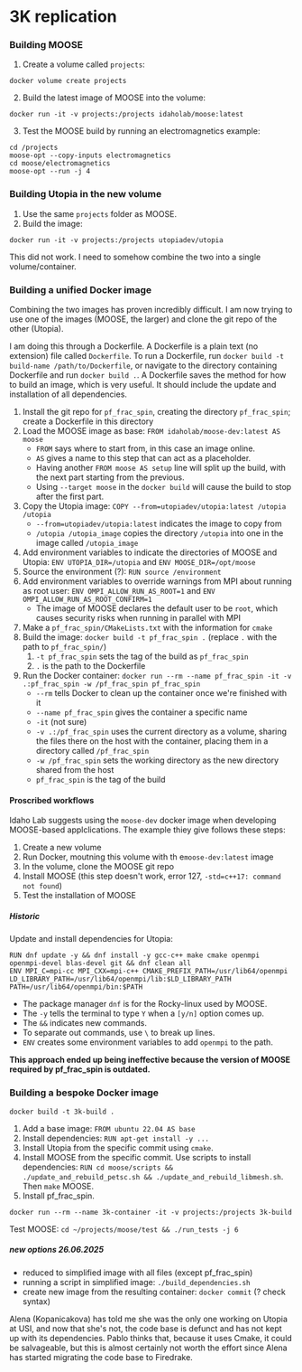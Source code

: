 
# 3K replication

### Building MOOSE

1. Create a volume called `projects`:
```
docker volume create projects
```
2. Build the latest image of MOOSE into the volume:
```
docker run -it -v projects:/projects idaholab/moose:latest
```
3. Test the MOOSE build by running an electromagnetics example:
```
cd /projects
moose-opt --copy-inputs electromagnetics
cd moose/electromagnetics
moose-opt --run -j 4
```

### Building Utopia in the new volume

1. Use the same `projects` folder as MOOSE.
2. Build the image:
```
docker run -it -v projects:/projects utopiadev/utopia
```

This did not work.
I need to somehow combine the two into a single volume/container.

### Building a unified Docker image

Combining the two images has proven incredibly difficult.
I am now trying to use one of the images (MOOSE, the larger) and clone the git repo of the other (Utopia).

I am doing this through a Dockerfile.
A Dockerfile is a plain text (no extension) file called `Dockerfile`.
To run a Dockerfile, run `docker build -t build-name /path/to/Dockerfile`, or navigate to the directory containing Dockerfile and run `docker build .`.
A Dockerfile saves the method for how to build an image, which is very useful.
It should include the update and installation of all dependencies.

1. Install the git repo for `pf_frac_spin`, creating the directory `pf_frac_spin`; create a Dockerfile in this directory
2. Load the MOOSE image as base: `FROM idaholab/moose-dev:latest AS moose`
   - `FROM` says where to start from, in this case an image online.
   - `AS` gives a name to this step that can act as a placeholder.
   - Having another `FROM moose AS setup` line will split up the build, with the next part starting from the previous.
   - Using `--target moose` in the `docker build` will cause the build to stop after the first part.
3. Copy the Utopia image: `COPY --from=utopiadev/utopia:latest /utopia /utopia`
   - `--from=utopiadev/utopia:latest` indicates the image to copy from
   - `/utopia /utopia_image` copies the directory `/utopia` into one in the image called `/utopia_image`
4. Add environment variables to indicate the directories of MOOSE and Utopia: `ENV UTOPIA_DIR=/utopia` and `ENV MOOSE_DIR=/opt/moose`
5. Source the environment (?): `RUN source /environment`
6. Add environment variables to override warnings from MPI about running as root user: `ENV OMPI_ALLOW_RUN_AS_ROOT=1` and `ENV OMPI_ALLOW_RUN_AS_ROOT_CONFIRM=1`
   - The image of MOOSE declares the default user to be `root`, which causes security risks when running in parallel with MPI
7. Make a `pf_frac_spin/CMakeLists.txt` with the information for `cmake`
8. Build the image: `docker build -t pf_frac_spin .` (replace `.` with the path to `pf_frac_spin/`)
   1. `-t pf_frac_spin` sets the tag of the build as `pf_frac_spin`
   2. `.` is the path to the Dockerfile
9.  Run the Docker container: `docker run --rm --name pf_frac_spin -it -v .:pf_frac_spin -w /pf_frac_spin pf_frac_spin`
    -  `--rm` tells Docker to clean up the container once we're finished with it
    -  `--name pf_frac_spin` gives the container a specific name
    -  `-it` (not sure)
    -  `-v .:/pf_frac_spin` uses the current directory as a volume, sharing the files there on the host with the container, placing them in a directory called `/pf_frac_spin`
    -  `-w /pf_frac_spin` sets the working directory as the new directory shared from the host
    -  `pf_frac_spin` is the tag of the build

#### Proscribed workflows

Idaho Lab suggests using the `moose-dev` docker image when developing MOOSE-based applclications. The example thiey give follows these steps:
1. Create a new volume
2. Run Docker, moutning this volume with th e`moose-dev:latest` image
3. In the volume, clone the MOOSE git repo
4. Install MOOSE (this step doesn't work, error 127, `-std=c++17: command not found`)
5. Test the installation of MOOSE

##### Historic

Update and install dependencies for Utopia:
```
RUN dnf update -y && dnf install -y gcc-c++ make cmake openmpi openmpi-devel blas-devel git && dnf clean all
ENV MPI_C=mpi-cc MPI_CXX=mpi-c++ CMAKE_PREFIX_PATH=/usr/lib64/openmpi LD_LIBRARY_PATH=/usr/lib64/openmpi/lib:$LD_LIBRARY_PATH PATH=/usr/lib64/openmpi/bin:$PATH
```
- The package manager `dnf` is for the Rocky-linux used by MOOSE.
- The `-y` tells the terminal to type `Y` when a `[y/n]` option comes up.
- The `&&` indicates new commands.
- To separate out commands, use `\` to break up lines.
- `ENV` creates some environment variables to add `openmpi` to the path.

__This approach ended up being ineffective because the version of MOOSE required by pf_frac_spin is outdated.__

### Building a bespoke Docker image

`docker build -t 3k-build .`

1. Add a base image: `FROM ubuntu 22.04 AS base`
2. Install dependencies: `RUN apt-get install -y ...`
3. Install Utopia from the specific commit using `cmake`.
4. Install MOOSE from the specific commit. Use scripts to install dependencies: `RUN cd moose/scripts && ./update_and_rebuild_petsc.sh && ./update_and_rebuild_libmesh.sh`. Then `make` MOOSE.
5. Install pf_frac_spin.

`docker run --rm --name 3k-container -it -v projects:/projects 3k-build`

Test MOOSE: `cd ~/projects/moose/test && ./run_tests -j 6`

##### new options 26.06.2025
- reduced to simplified image with all files (except pf_frac_spin)
- running a script in simplified image: `./build_dependencies.sh`
- create new image from the resulting container: `docker commit` (? check syntax)

Alena (Kopanicakova) has told me she was the only one working on Utopia at USI, and now that she's not, the code base is defunct and has not kept up with its dependencies.
Pablo thinks that, because it uses Cmake, it could be salvageable, but this is almost certainly not worth the effort since Alena has started migrating the code base to Firedrake.